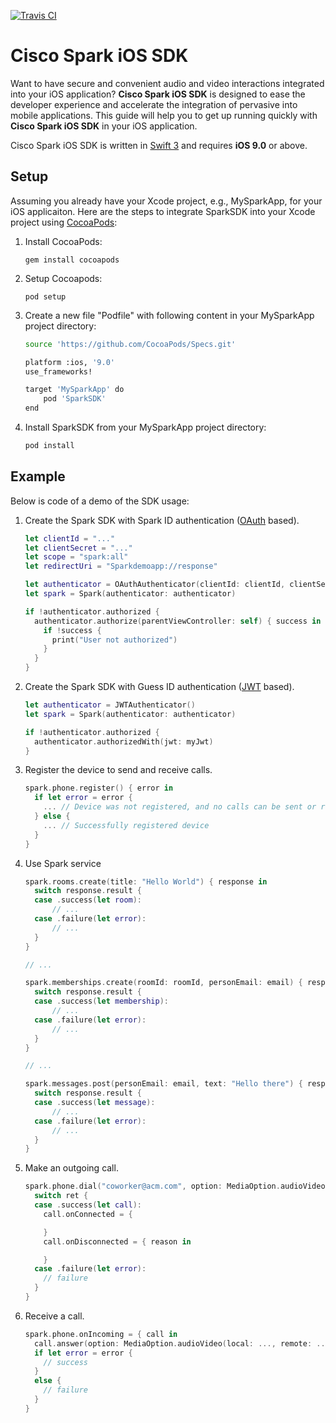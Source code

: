 [![Travis CI](https://travis-ci.org/ciscospark/spark-ios-sdk.svg?branch=master)](https://travis-ci.org/ciscospark/spark-ios-sdk)

# Cisco Spark iOS SDK

Want to have secure and convenient audio and video interactions integrated into your iOS application? **Cisco Spark iOS SDK** is designed to ease the developer experience and accelerate the integration of pervasive into mobile applications. This guide will help you to get up running quickly with **Cisco Spark iOS SDK** in your iOS application.
 
Cisco Spark iOS SDK is written in [Swift 3](https://developer.apple.com/swift) and requires **iOS 9.0** or above.

## Setup
Assuming you already have your Xcode project, e.g., MySparkApp, for your iOS applicaiton. Here are the steps to integrate SparkSDK into your Xcode project using [CocoaPods](http://cocoapods.org):

1. Install CocoaPods:
 
    ```
    gem install cocoapods
    ```

2. Setup Cocoapods:
 
    ```
    pod setup
    ```

3. Create a new file "Podfile" with following content in your MySparkApp project directory:

    ```bash
    source 'https://github.com/CocoaPods/Specs.git'
    
    platform :ios, '9.0'
    use_frameworks!
    
    target 'MySparkApp' do
        pod 'SparkSDK'
    end
    ```

4. Install SparkSDK from your MySparkApp project directory:

    ```bash
    pod install
    ```


## Example
Below is code of a demo of the SDK usage:

1. Create the Spark SDK with Spark ID authentication ([OAuth](https://oauth.net/) based).
   
    ```swift
    let clientId = "..."
    let clientSecret = "..."
    let scope = "spark:all"
    let redirectUri = "Sparkdemoapp://response"

    let authenticator = OAuthAuthenticator(clientId: clientId, clientSecret: clientSecret, scope: scope, redirectUri: redirectUri)
    let spark = Spark(authenticator: authenticator)

    if !authenticator.authorized {
      authenticator.authorize(parentViewController: self) { success in
        if !success {
          print("User not authorized")
        }
      }
    }
    ```
 
2. Create the Spark SDK with Guess ID authentication ([JWT](https://jwt.io/) based).
 
    ```swift
    let authenticator = JWTAuthenticator()
    let spark = Spark(authenticator: authenticator)

    if !authenticator.authorized {
      authenticator.authorizedWith(jwt: myJwt)
    }
    ```
 
3. Register the device to send and receive calls.
   
    ```swift
    spark.phone.register() { error in
      if let error = error {
        ... // Device was not registered, and no calls can be sent or received
      } else {
        ... // Successfully registered device
      }
    }
    ```
            
4. Use Spark service
    
    ```swift
    spark.rooms.create(title: "Hello World") { response in
      switch response.result {
      case .success(let room):
          // ...
      case .failure(let error):
          // ...
      }
    }
   
    // ... 
   
    spark.memberships.create(roomId: roomId, personEmail: email) { response in
      switch response.result {
      case .success(let membership):
          // ...
      case .failure(let error):
          // ...
      }
    }
    
    // ...
    
    spark.messages.post(personEmail: email, text: "Hello there") { response in
      switch response.result {
      case .success(let message):
          // ...
      case .failure(let error):
          // ...
      }
    }
    ```
    
5. Make an outgoing call.
 
    ```swift
    spark.phone.dial("coworker@acm.com", option: MediaOption.audioVideo(local: ..., remote: ...)) { ret in
      switch ret {
      case .success(let call):
        call.onConnected = { 

        } 
        call.onDisconnected = { reason in

        }
      case .failure(let error):
        // failure
      }
    }
    ```
 
6. Receive a call.
   
    ```swift
    spark.phone.onIncoming = { call in
      call.answer(option: MediaOption.audioVideo(local: ..., remote: ...)) { error in
      if let error = error {
        // success
      }
      else {
        // failure
      }
    }
    ```
